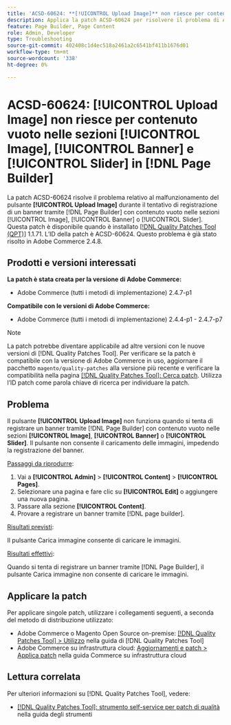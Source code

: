 ```yaml
---
title: 'ACSD-60624: **[!UICONTROL Upload Image]** non riesce per contenuto vuoto nelle sezioni **[!UICONTROL Image]**, **[!UICONTROL Banner]** e **[!UICONTROL Slider]** in [!DNL Page Builder]'
description: Applica la patch ACSD-60624 per risolvere il problema di Adobe Commerce per cui il pulsante **[!UICONTROL Upload Image]** non funziona quando si aggiunge un banner con contenuto vuoto nelle sezioni [!UICONTROL Image], [!UICONTROL Banner] o [!UICONTROL Slider] utilizzando  [!DNL Page Builder].
feature: Page Builder, Page Content
role: Admin, Developer
type: Troubleshooting
source-git-commit: 402408c1d4ec518a2461a2c6541bf411b1676d01
workflow-type: tm+mt
source-wordcount: '338'
ht-degree: 0%

---
```



# ACSD-60624: **[!UICONTROL Upload Image]** non riesce per contenuto vuoto nelle sezioni [!UICONTROL Image], [!UICONTROL Banner] e [!UICONTROL Slider] in [!DNL Page Builder]

La patch ACSD-60624 risolve il problema relativo al malfunzionamento del pulsante **[!UICONTROL Upload Image]** durante il tentativo di registrazione di un banner tramite [!DNL Page Builder] con contenuto vuoto nelle sezioni [!UICONTROL Image], [!UICONTROL Banner] o [!UICONTROL Slider]. Questa patch è disponibile quando è installato [[!DNL Quality Patches Tool (QPT)]](/help/tools/quality-patches-tool/quality-patches-tool-to-self-serve-quality-patches.md) 1.1.71. L’ID della patch è ACSD-60624. Questo problema è già stato risolto in Adobe Commerce 2.4.8.

## Prodotti e versioni interessati

**La patch è stata creata per la versione di Adobe Commerce:**

* Adobe Commerce (tutti i metodi di implementazione) 2.4.7-p1

**Compatibile con le versioni di Adobe Commerce:**

* Adobe Commerce (tutti i metodi di implementazione) 2.4.4-p1 - 2.4.7-p7

>[!NOTE]
>
>La patch potrebbe diventare applicabile ad altre versioni con le nuove versioni di [!DNL Quality Patches Tool]. Per verificare se la patch è compatibile con la versione di Adobe Commerce in uso, aggiornare il pacchetto `magento/quality-patches` alla versione più recente e verificare la compatibilità nella pagina [[!DNL Quality Patches Tool]: Cerca patch](https://experienceleague.adobe.com/tools/commerce-quality-patches/index.html). Utilizza l’ID patch come parola chiave di ricerca per individuare la patch.

## Problema

Il pulsante **[!UICONTROL Upload Image]** non funziona quando si tenta di registrare un banner tramite [!DNL Page Builder] con contenuto vuoto nelle sezioni **[!UICONTROL Image]**, **[!UICONTROL Banner]** o **[!UICONTROL Slider]**. Il pulsante non consente il caricamento delle immagini, impedendo la registrazione del banner.

<u>Passaggi da riprodurre</u>:

1. Vai a **[!UICONTROL Admin]** > **[!UICONTROL Content]** > **[!UICONTROL Pages]**.
1. Selezionare una pagina e fare clic su **[!UICONTROL Edit]** o aggiungere una nuova pagina.
1. Passare alla sezione **[!UICONTROL Content]**.
1. Provare a registrare un banner tramite [!DNL page builder].

<u>Risultati previsti</u>:

Il pulsante Carica immagine consente di caricare le immagini.

<u>Risultati effettivi</u>:

Quando si tenta di registrare un banner tramite [!DNL Page Builder], il pulsante Carica immagine non consente di caricare le immagini.

## Applicare la patch

Per applicare singole patch, utilizzare i collegamenti seguenti, a seconda del metodo di distribuzione utilizzato:

* Adobe Commerce o Magento Open Source on-premise: [[!DNL Quality Patches Tool] > Utilizzo](/help/tools/quality-patches-tool/usage.md) nella guida di [!DNL Quality Patches Tool]
* Adobe Commerce su infrastruttura cloud: [Aggiornamenti e patch > Applica patch](https://experienceleague.adobe.com/docs/commerce-cloud-service/user-guide/develop/upgrade/apply-patches.html) nella guida Commerce su infrastruttura cloud

## Lettura correlata

Per ulteriori informazioni su [!DNL Quality Patches Tool], vedere:

* [[!DNL Quality Patches Tool]: strumento self-service per patch di qualità](/help/tools/quality-patches-tool/quality-patches-tool-to-self-serve-quality-patches.md) nella guida degli strumenti
